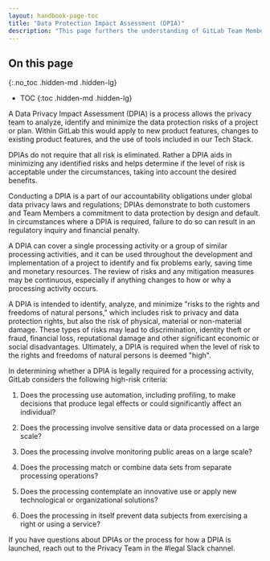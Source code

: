```yaml
---
layout: handbook-page-toc
title: "Data Protection Impact Assessment (DPIA)"
description: "This page furthers the understanding of GitLab Team Members on the purpose of Data Protection Impact Assessments and when they are required"
---
```


## On this page
{:.no_toc .hidden-md .hidden-lg}

- TOC
{:toc .hidden-md .hidden-lg}

A Data Privacy Impact Assessment (DPIA) is a process allows the privacy team to analyze, identify and minimize the data protection risks of a project or plan. Within GitLab this would apply to new product features, changes to existing product features, and the use of tools included in our Tech Stack.

DPIAs do not require that all risk is eliminated.  Rather a DPIA aids in minimizing any identified risks and helps determine if the level of risk is acceptable under the circumstances, taking into account the desired benefits. 

Conducting a DPIA is a part of our accountability obligations under global data privacy laws and regulations; DPIAs demonstrate to both customers and Team Members a commitment to data protection by design and default.  In circumstances where a DPIA is required, failure to do so can result in an regulatory inquiry and financial penalty.

A DPIA can cover a single processing activity or a group of similar processing activities, and it can be used throughout the development and implementation of a project to identify and fix problems early, saving time and monetary resources. The review of risks and any mitigation measures may be continuous, especially if anything changes to how or why a processing activity occurs.

A DPIA is intended to identify, analyze, and minimize "risks to the rights and freedoms of natural persons," which includes risk to privacy and data protection rights, but also the risk of physical, material or non-material damage. These types of risks may lead to discrimination, identity theft or fraud, financial loss, reputational damage and other significant economic or social disadvantages. Ultimately, a DPIA is required when the level of risk to the rights and freedoms of natural persons is deemed "high".

In determining whether a DPIA is legally required for a processing activity, GitLab considers the following high-risk criteria:

1. Does the processing use automation, including profiling, to make decisions that produce legal effects or could significantly affect an individual?

2. Does the processing involve sensitive data or data processed on a large scale?

3. Does the processing involve monitoring public areas on a large scale?

4. Does the processing match or combine data sets from separate processing operations?

5. Does the processing contemplate an innovative use or apply new technological or organizational solutions?

6. Does the processing in itself prevent data subjects from exercising a right or using a service?

If you have questions about DPIAs or the process for how a DPIA is launched, reach out to the Privacy Team in the #legal Slack channel.
